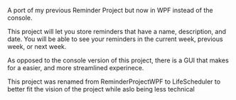 A port of my previous Reminder Project but now in WPF instead of the console.

This project will let you store reminders that have a name, description, and date. You will be able to see your reminders in the current week, previous week, or next week.

As opposed to the console version of this project, there is a GUI that makes for a easier, and more streamlined experinece.

This project was renamed from ReminderProjectWPF to LifeScheduler to better fit the vision of the project while aslo being less technical
